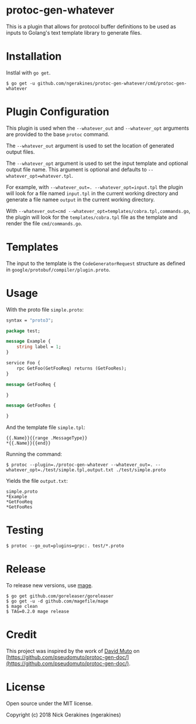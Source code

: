 # protoc-gen-whatever

This is a plugin that allows for protocol buffer definitions to be used as inputs to Golang's text template library to generate files.

# Installation

Instlal with `go get`.

    $ go get -u github.com/ngerakines/protoc-gen-whatever/cmd/protoc-gen-whatever

# Plugin Configuration

This plugin is used when the `--whatever_out` and `--whatever_opt` arguments are provided to the base `protoc` command.

The `--whatever_out` argument is used to set the location of generated output files.

The `--whatever_opt` argument is used to set the input template and optional output file name. This argument is optional and defaults to `--whatever_opt=whatever.tpl`.

For example, with `--whatever_out=. --whatever_opt=input.tpl` the plugin will look for a file named `input.tpl` in the current working directory and generate a file namee `output` in the current working directory.

With `--whatever_out=cmd --whatever_opt=templates/cobra.tpl,commands.go`, the plugin will look for the `templates/cobra.tpl` file as the template and render the file `cmd/commands.go`.

# Templates

The input to the template is the `CodeGeneratorRequest` structure as defined in `google/protobuf/compiler/plugin.proto`.

# Usage

With the proto file `simple.proto`:

```protobuf
syntax = "proto3";

package test;

message Example {
    string label = 1;
}

service Foo {
    rpc GetFoo(GetFooReq) returns (GetFooRes);
}

message GetFooReq {

}

message GetFooRes {

}
```

And the template file `simple.tpl`:

```
{{.Name}}{{range .MessageType}}
*{{.Name}}{{end}}
```

Running the command:

    $ protoc --plugin=./protoc-gen-whatever --whatever_out=. --whatever_opt=./test/simple.tpl,output.txt ./test/simple.proto

Yields the file `output.txt`:

```
simple.proto
*Example
*GetFooReq
*GetFooRes
```

# Testing

    $ protoc --go_out=plugins=grpc:. test/*.proto

# Release

To release new versions, use [mage](https://github.com/magefile/mage).

    $ go get github.com/goreleaser/goreleaser
    $ go get -u -d github.com/magefile/mage
    $ mage clean
    $ TAG=0.2.0 mage release

# Credit

This project was inspired by the work of [David Muto](https://github.com/pseudomuto) on [https://github.com/pseudomuto/protoc-gen-doc/](https://github.com/pseudomuto/protoc-gen-doc/).

# License

Open source under the MIT license.

Copyright (c) 2018 Nick Gerakines (ngerakines)
